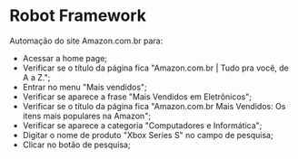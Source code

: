 # Robot Framework
Automação do site Amazon.com.br para: 

- Acessar a home page;
- Verificar se o título da página fica "Amazon.com.br | Tudo pra você, de A a Z.";
- Entrar no menu "Mais vendidos";
- Verificar se aparece a frase "Mais Vendidos em Eletrônicos";
- Verificar se o título da página fica "Amazon.com.br Mais Vendidos: Os itens mais populares na Amazon";
- Verificar se aparece a categoria "Computadores e Informática";
- Digitar o nome de produto "Xbox Series S" no campo de pesquisa;
- Clicar no botão de pesquisa;
